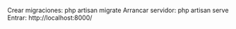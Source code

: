 Crear migraciones: php artisan migrate
Arrancar servidor: php artisan serve
Entrar: http://localhost:8000/
